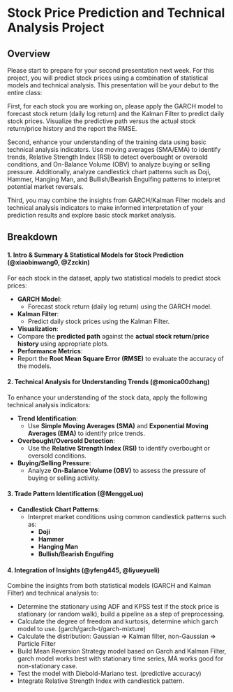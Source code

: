 # Stock Price Prediction and Technical Analysis Project

## Overview
Please start to prepare for your second presentation next week. For this project, you will predict stock prices using a combination of statistical models and technical analysis. This presentation will be your debut to the entire class:

First, for each stock you are working on,  please apply the GARCH model to forecast stock return (daily log return) and the Kalman Filter to predict daily stock prices. Visualize the predictive path versus the actual stock return/price history and the report the RMSE. 

Second, enhance your understanding of the training data using basic technical analysis indicators. Use moving averages (SMA/EMA) to identify trends, Relative Strength Index (RSI) to detect overbought or oversold conditions, and On-Balance Volume (OBV) to analyze buying or selling pressure. Additionally, analyze candlestick chart patterns such as Doji, Hammer, Hanging Man, and Bullish/Bearish Engulfing patterns to interpret potential market reversals.

Third, you may combine the insights from GARCH/Kalman Filter models and technical analysis indicators to make informed interpretation of your prediction results and explore basic stock market analysis.

## Breakdown

#### 1. Intro & Summary & Statistical Models for Stock Prediction (@xiaobinwang0, @Zzckin)
For each stock in the dataset, apply two statistical models to predict stock prices:

- **GARCH Model**:
  - Forecast stock return (daily log return) using the GARCH model.
- **Kalman Filter**:
  - Predict daily stock prices using the Kalman Filter.
- **Visualization**:
- Compare the **predicted path** against the **actual stock return/price history** using appropriate plots.
- **Performance Metrics**:
- Report the **Root Mean Square Error (RMSE)** to evaluate the accuracy of the models.

#### 2. Technical Analysis for Understanding Trends (@monica00zhang)
To enhance your understanding of the stock data, apply the following technical analysis indicators:

- **Trend Identification**:
  - Use **Simple Moving Averages (SMA)** and **Exponential Moving Averages (EMA)** to identify price trends.
- **Overbought/Oversold Detection**:
  - Use the **Relative Strength Index (RSI)** to identify overbought or oversold conditions. 
- **Buying/Selling Pressure**:
  - Analyze **On-Balance Volume (OBV)** to assess the pressure of buying or selling activity.
  
#### 3. Trade Pattern Identification (@MenggeLuo)
- **Candlestick Chart Patterns**:
  - Interpret market conditions using common candlestick patterns such as:
    - **Doji**
    - **Hammer**
    - **Hanging Man**
    - **Bullish/Bearish Engulfing**

#### 4. Integration of Insights (@yfeng445, @liyueyueli)
Combine the insights from both statistical models (GARCH and Kalman Filter) and technical analysis to:

- Determine the stationary using ADF and KPSS test if the stock price is stationary (or random walk), build a pipeline as a step of preprocessing.
- Calculate the degree of freedom and kurtosis, determine which garch model to use. (garch/garch-t/garch-mixture)
- Calculate the distribution: Gaussian => Kalman filter, non-Gaussian => Particle Filter
- Build Mean Reversion Strategy model based on Garch and Kalman Filter, garch model works best with stationary time series, MA works good for non-stationary case.
- Test the model with Diebold-Mariano test. (predictive accuracy)
- Integrate Relative Strength Index with candlestick pattern.


